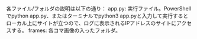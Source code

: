 各ファイル/フォルダの説明は以下の通り：
app.py: 実行ファイル。PowerShellでpython app.py、またはターミナルでpython3 app.pyと入力して実行するとローカル上にサイトが立つので、ログに表示されるIPアドレスのサイトにアクセスする。
frames: 各コマ画像の入ったフォルダ。
